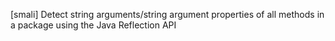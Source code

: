 [smali] Detect string arguments/string argument properties of all methods in a package using the Java Reflection API